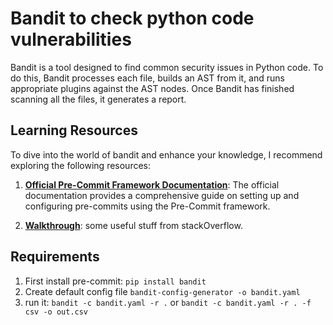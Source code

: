 # Bandit to check python code vulnerabilities

Bandit is a tool designed to find common security issues in Python code. To do this, Bandit processes each file, builds an AST from it, and runs appropriate plugins against the AST nodes. Once Bandit has finished scanning all the files, it generates a report.

## Learning Resources

To dive into the world of bandit and enhance your knowledge, I recommend exploring the following resources:

1. **[Official Pre-Commit Framework Documentation](https://bandit.readthedocs.io/en/latest/start.html)**: The official documentation provides a comprehensive guide on setting up and configuring pre-commits using the Pre-Commit framework.

2. **[Walkthrough](https://stackabuse.com/checking-vulnerabilities-in-your-python-code-with-bandit/)**: some useful stuff from stackOverflow.

## Requirements

1. First install pre-commit: ```pip install bandit```
2. Create default config file ```bandit-config-generator -o bandit.yaml```
3. run it: ```bandit -c bandit.yaml -r .``` or ```bandit -c bandit.yaml -r . -f csv -o out.csv```
